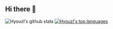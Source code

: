 ## Hi there 👋

![Hyouzl's github stats](https://github-readme-stats.vercel.app/api?username=Hyouzl&show_icons=true&theme=tokyonight)
[![Hyouzl's top languages](https://github-readme-stats.vercel.app/api/top-langs/?username=Hyouzl&show_icons=true&hide_border=true&title_color=004386&icon_color=004386&layout=compact&theme=tokyonight&card_width=445)](https://github.com/Hyouzl)
